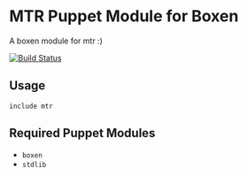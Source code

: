 # MTR Puppet Module for Boxen

A boxen module for mtr :)

[![Build Status](https://travis-ci.org/hco/puppet-mtr.png?branch=master)](https://travis-ci.org/hco/puppet-mtr)

## Usage

```puppet
include mtr
```

## Required Puppet Modules

* `boxen`
* `stdlib`
